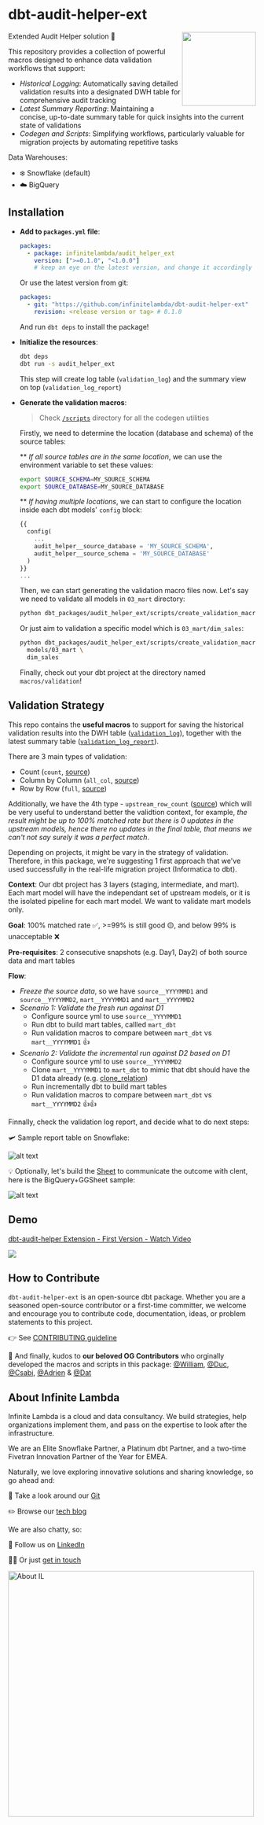 <!-- markdownlint-disable no-inline-html no-alt-text -->
# dbt-audit-helper-ext

<img align="right" width="150" height="150" src="./docs/assets/img/il-logo.png">

Extended Audit Helper solution 💪

This repository provides a collection of powerful macros designed to enhance data validation workflows that support:

- _Historical Logging_: Automatically saving detailed validation results into a designated DWH table for comprehensive audit tracking
- _Latest Summary Reporting_: Maintaining a concise, up-to-date summary table for quick insights into the current state of validations
- _Codegen and Scripts_: Simplifying workflows, particularly valuable for migration projects by automating repetitive tasks

Data Warehouses:

- ❄️ Snowflake (default)
- ☁️ BigQuery

## Installation

- **Add to `packages.yml` file**:

  ```yml
  packages:
    - package: infinitelambda/audit_helper_ext
      version: [">=0.1.0", "<1.0.0"]
      # keep an eye on the latest version, and change it accordingly
  ```

  Or use the latest version from git:

  ```yml
  packages:
    - git: "https://github.com/infinitelambda/dbt-audit-helper-ext"
      revision: <release version or tag> # 0.1.0
  ```

  And run `dbt deps` to install the package!

- **Initialize the resources**:

  ```bash
  dbt deps
  dbt run -s audit_helper_ext
  ```

  This step will create log table (`validation_log`) and the summary view on top (`validation_log_report`)

- **Generate the validation macros**:

  > Check [`/scripts`](https://github.com/infinitelambda/dbt-audit-helper-ext/tree/main/scripts) directory for all the codegen utilities

  Firstly, we need to determine the location (database and schema) of the source tables:

  ** _If all source tables are in the same location_, we can use the environment variable to set these values:

  ```bash
  export SOURCE_SCHEMA=MY_SOURCE_SCHEMA
  export SOURCE_DATABASE=MY_SOURCE_DATABASE
  ```

  ** _If having multiple locations_, we can start to configure the location inside each dbt models' `config` block:

  ```sql
  {{
    config(
      ...
      audit_helper__source_database = 'MY_SOURCE_SCHEMA',
      audit_helper__source_schema = 'MY_SOURCE_DATABASE'
    )
  }}
  ...
  ```

  Then, we can start generating the validation macro files now.
  Let's say we need to validate all models in `03_mart` directory:

  ```bash
  python dbt_packages/audit_helper_ext/scripts/create_validation_macros.py models/03_mart
  ```

  Or just aim to validation a specific model which is `03_mart/dim_sales`:

  ```bash
  python dbt_packages/audit_helper_ext/scripts/create_validation_macros.py \
    models/03_mart \
    dim_sales
  ```

  Finally, check out your dbt project at the directory named `macros/validation`!

## Validation Strategy

This repo contains the **useful macros** to support for saving the historical validation results into the DWH table ([`validation_log`](./models/validation_log.sql)), together with the latest summary table ([`validation_log_report`](./models/validation_log_report.sql)).

There are 3 main types of validation:

- Count (`count`, [source](./macros/validation/get_validation_count.sql))
- Column by Column (`all_col`, [source](./macros/validation/get_validation_all_col.sql))
- Row by Row (`full`, [source](./macros/validation/get_validation_full.sql))

Additionally, we have the 4th type - `upstream_row_count` ([source](./macros/validation/get_upstream_row_count.sql)) which will be very useful to understand better the validtion context, for example, _the result might be up to 100% matched rate but there is 0 updates in the upstream models, hence there no updates in the final table, that means we can't not say surely it was a perfect match_.

Depending on projects, it might be vary in the strategy of validation. Therefore, in this package, we're suggesting 1 first approach that we've used successfully in the real-life migration project (Informatica to dbt).

**Context**: Our dbt project has 3 layers (staging, intermediate, and mart). Each mart model will have the independant set of upstream models, or it is the isolated pipeline for each mart model. We want to validate mart models only.

**Goal**: 100% matched rate ✅, >=99% is still good 🟡, and below 99% is unacceptable ❌

**Pre-requisites**: 2 consecutive snapshots (e.g. Day1, Day2) of both source data and mart tables

**Flow**:

- _Freeze the source data_, so we have `source__YYYYMMD1` and `source__YYYYMMD2`, `mart__YYYYMMD1` and `mart__YYYYMMD2`
- _Scenario 1: Validate the fresh run against D1_
  - Configure source yml to use `source__YYYYMMD1`
  - Run dbt to build mart tables, callled `mart_dbt`
  - Run validation macros to compare between `mart_dbt` vs `mart__YYYYMMD1` 👍
- _Scenario 2: Validate the incremental run against D2 based on D1_
  - Configure source yml to use `source__YYYYMMD2`
  - Clone `mart__YYYYMMD1` to `mart_dbt` to mimic that dbt should have the D1 data already (e.g. [clone_relation](./macros/dwh/clone_relation.sql))
  - Run incrementally dbt to build mart tables
  - Run validation macros to compare between `mart_dbt` vs `mart__YYYYMMD2` 👍👍

Finnally, check the validation log report, and decide what to do next steps:

🛩️ Sample report table on Snowflake:

![alt text](./docs/assets/img/snowflake-report-table.png)

💡 Optionally, let's build the [Sheet](https://docs.google.com/spreadsheets/d/1473_-s3R9D1Sx117fzqhY8SqjnqtfDmni6qKw_9tLXE/edit?usp=sharing) to communicate the outcome with clent, here is the BigQuery+GGSheet sample:

![alt text](./docs/assets/img/google-sheet-validation_resul.png)

## Demo

<div>
  <a href="https://www.loom.com/share/bb20f033d92544bab2009984d661176a">
    <p>dbt-audit-helper Extension - First Version - Watch Video</p>
  </a>
  <a href="https://www.loom.com/share/bb20f033d92544bab2009984d661176a">
    <img style="max-width:500px;" src="https://cdn.loom.com/sessions/thumbnails/bb20f033d92544bab2009984d661176a-7f1a1827496781a6-full-play.gif">
  </a>
</div>

## How to Contribute

`dbt-audit-helper-ext` is an open-source dbt package. Whether you are a seasoned open-source contributor or a first-time committer, we welcome and encourage you to contribute code, documentation, ideas, or problem statements to this project.

👉 See [CONTRIBUTING guideline](./CONTRIBUTING.md)

🌟 And finally, kudos to **our beloved OG Contributors** who orginally developed the macros and scripts in this package: [@William](https://www.linkedin.com/in/william-horel), [@Duc](https://www.linkedin.com/in/ducche), [@Csabi](https://www.linkedin.com/in/csaba-elekes-data), [@Adrien](https://www.linkedin.com/in/adrien-boutreau) & [@Dat](https://www.linkedin.com/in/datnguye)

## About Infinite Lambda

Infinite Lambda is a cloud and data consultancy. We build strategies, help organizations implement them, and pass on the expertise to look after the infrastructure.

We are an Elite Snowflake Partner, a Platinum dbt Partner, and a two-time Fivetran Innovation Partner of the Year for EMEA.

Naturally, we love exploring innovative solutions and sharing knowledge, so go ahead and:

🔧 Take a look around our [Git](https://github.com/infinitelambda)

✏️ Browse our [tech blog](https://infinitelambda.com/category/tech-blog/)

We are also chatty, so:

👀 Follow us on [LinkedIn](https://www.linkedin.com/company/infinite-lambda/)

👋🏼 Or just [get in touch](https://infinitelambda.com/contacts/)

[<img src="https://raw.githubusercontent.com/infinitelambda/cdn/1.0.0/general/images/GitHub-About-Section-1080x1080.png" alt="About IL" width="500">](https://infinitelambda.com/)
